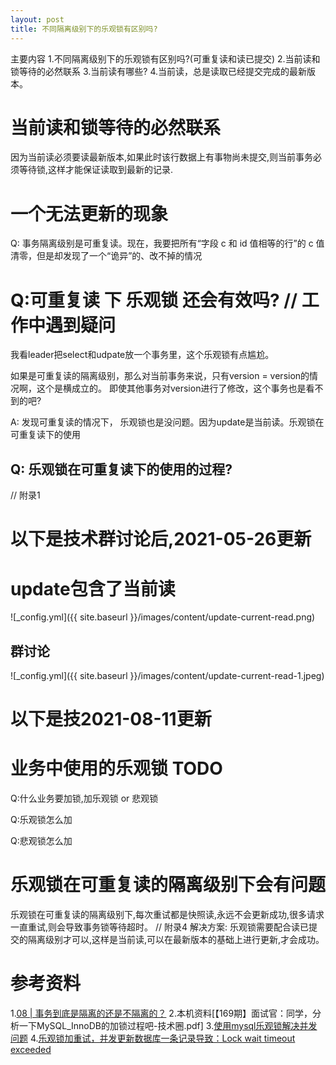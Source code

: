 ```yaml
---
layout: post
title: 不同隔离级别下的乐观锁有区别吗?
---
```


主要内容
1.不同隔离级别下的乐观锁有区别吗?(可重复读和读已提交)
2.当前读和锁等待的必然联系
3.当前读有哪些?
4.当前读，总是读取已经提交完成的最新版本。

# 当前读和锁等待的必然联系
因为当前读必须要读最新版本,如果此时该行数据上有事物尚未提交,则当前事务必须等待锁,这样才能保证读取到最新的记录.

# 一个无法更新的现象
Q: 事务隔离级别是可重复读。现在，我要把所有“字段 c 和 id 值相等的行”的 c 值清零，但是却发现了一个“诡异”的、改不掉的情况

# Q:可重复读 下 乐观锁 还会有效吗? // 工作中遇到疑问

我看leader把select和udpate放一个事务里，这个乐观锁有点尴尬。

如果是可重复读的隔离级别，那么对当前事务来说，只有version = version的情况啊，这个是横成立的。 即使其他事务对version进行了修改，这个事务也是看不到的吧?

A: 发现可重复读的情况下， 乐观锁也是没问题。因为update是当前读。乐观锁在可重复读下的使用

## Q: 乐观锁在可重复读下的使用的过程?
// 附录1

# 以下是技术群讨论后,2021-05-26更新

# update包含了当前读
![_config.yml]({{ site.baseurl }}/images/content/update-current-read.png)

## 群讨论
![_config.yml]({{ site.baseurl }}/images/content/update-current-read-1.jpeg)


# 以下是技2021-08-11更新
# 业务中使用的乐观锁 TODO
Q:什么业务要加锁,加乐观锁 or 悲观锁

Q:乐观锁怎么加

Q:悲观锁怎么加

# 乐观锁在可重复读的隔离级别下会有问题
乐观锁在可重复读的隔离级别下,每次重试都是快照读,永远不会更新成功,很多请求一直重试,则会导致事务锁等待超时。
// 附录4
解决方案: 乐观锁需要配合读已提交的隔离级别才可以,这样是当前读,可以在最新版本的基础上进行更新,才会成功。

# 参考资料
1.[08 | 事务到底是隔离的还是不隔离的？](https://time.geekbang.org/column/article/70562)
2.本机资料[【169期】面试官：同学，分析一下MySQL_InnoDB的加锁过程吧-技术圈.pdf]
3.[使用mysql乐观锁解决并发问题](https://www.cnblogs.com/laoyeye/p/8097684.html)
4.[乐观锁加重试，并发更新数据库一条记录导致：Lock wait timeout exceeded](https://blog.csdn.net/earthhour/article/details/105585695)
